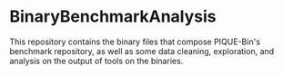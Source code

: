 # BinaryBenchmarkAnalysis
This repository contains the binary files that compose PIQUE-Bin's benchmark repository, as well as some data cleaning, exploration, and analysis on the output of tools on the binaries.
